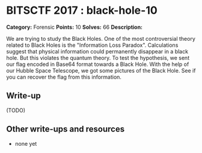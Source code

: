 # BITSCTF 2017 : black-hole-10

**Category:** Forensic
**Points:** 10
**Solves:** 66
**Description:**

We are trying to study the Black Holes. One of the most controversial theory related to Black Holes is the "Information Loss Paradox". Calculations suggest that physical information could permanently disappear in a black hole. But this violates the quantum theory. To test the hypothesis, we sent our flag encoded in Base64 format towards a Black Hole. With the help of our Hubble Space Telescope, we got some pictures of the Black Hole. See if you can recover the flag from this information.

## Write-up

(TODO)

## Other write-ups and resources

* none yet
